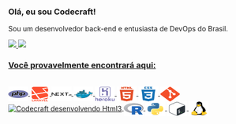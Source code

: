### Olá, eu sou Codecraft!
Sou um desenvolvedor back-end e entusiasta de DevOps do Brasil.

<div>
  <a href="https://github.com/hyuzaki0">
  <img height="150em" src="https://github-readme-stats.vercel.app/api?username=hyuzaki0&show_icons=true&theme=dark&include_all_commits=true&count_private=true"/>
  <img height="150em" src="https://github-readme-stats.vercel.app/api/top-langs/?username=hyuzaki0&layout=compact&langs_count=16&theme=dark"/>
</div>

### Você provavelmente encontrará aqui:

<div style="display: inline_block"><br>
  <img align="center" alt="Codecraft desenvolvendo PHP" height="30" width="40" src="https://raw.githubusercontent.com/devicons/devicon/master/icons/php/php-original.svg">
  <img align="center" alt="Codecraft desenvolvendo Laravel" height="30" width="40" src="https://raw.githubusercontent.com/devicons/devicon/master/icons/laravel/laravel-plain-wordmark.svg">
  <img align="center" alt="Codecraft desenvolvendo NextJs" height="30" width="40" src="https://raw.githubusercontent.com/devicons/devicon/master/icons/nextjs/nextjs-original-wordmark.svg">
  <img align="center" alt="Codecraft desenvolvendo Docker" height="30" width="40" src="https://raw.githubusercontent.com/devicons/devicon/master/icons/docker/docker-original.svg">
  <img align="center" alt="Codecraft desenvolvendo no Heroku" height="30" width="40" src="https://raw.githubusercontent.com/devicons/devicon/master/icons/heroku/heroku-original-wordmark.svg">
  <img align="center" alt="Codecraft desenvolvendo Html5" height="30" width="40" src="https://raw.githubusercontent.com/devicons/devicon/master/icons/html5/html5-plain-wordmark.svg">
  <img align="center" alt="Codecraft desenvolvendo Css3" height="30" width="40" src="https://raw.githubusercontent.com/devicons/devicon/master/icons/css3/css3-plain-wordmark.svg">
  <img align="center" alt="Codecraft desenvolvendo no Git" height="30" width="40" src="https://raw.githubusercontent.com/devicons/devicon/master/icons/git/git-original.svg">
  <img align="center" alt="Codecraft desenvolvendo Html3" height="30" width="40" src="https://raw.githubusercontent.com/devicons/devicon/master/icons/html3/html3-plain-wordmark.svg">
  <img align="center" alt="Codecraft desenvolvendo R" height="30" width="40" src="https://raw.githubusercontent.com/devicons/devicon/master/icons/r/r-original.svg">
  <img align="center" alt="Codecraft desenvolvendo Python" height="30" width="40" src="https://raw.githubusercontent.com/devicons/devicon/master/icons/python/python-original.svg">
  <img align="center" alt="Codecraft desenvolvendo Bash" height="30" width="40" src="https://raw.githubusercontent.com/devicons/devicon/master/icons/bash/bash-original.svg">
  <img align="center" alt="Codecraft desenvolvendo no Linux" height="30" width="40" src="https://raw.githubusercontent.com/devicons/devicon/master/icons/linux/linux-original.svg"/>
</div>
